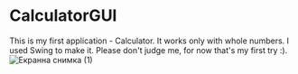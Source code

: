 # CalculatorGUI
This is my first application - Calculator. 
It works only with whole numbers. I used Swing to make it.
Please don't judge me, for now that's my first try :).
![Екранна снимка (1)](https://user-images.githubusercontent.com/122827000/234938954-9daefe1b-eb4f-4ce2-af34-0653b11d2e88.png)
